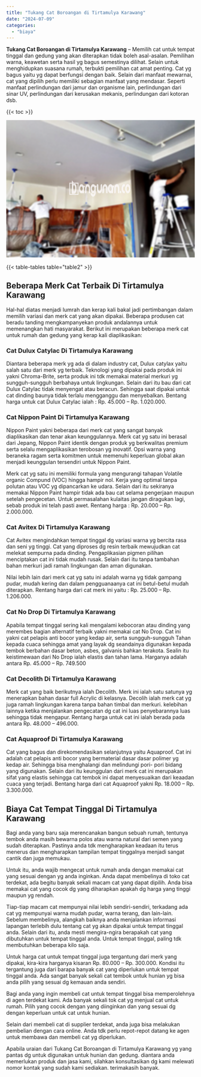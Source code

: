 ```yaml
---
title: "Tukang Cat Boroangan di Tirtamulya Karawang"
date: "2024-07-09"
categories: 
  - "biaya"
---
```


**Tukang Cat Boroangan di Tirtamulya Karawang** – Memilih cat untuk tempat tinggal dan gedung yang akan diterapkan tidak boleh asal-asalan. Pemilihan warna, keawetan serta hasil yg bagus semestinya dilihat. Selain untuk menghidupkan suasana rumah, terbukti pemilihan cat amat penting. Cat yg bagus yaitu yg dapat berfungsi dengan baik. Selain dari manfaat mewarnai, cat yang dipilih perlu memiliki sebagian manfaat yang mendasar. Seperti manfaat perlindungan dari jamur dan organisme lain, perlindungan dari sinar UV, perlindungan dari kerusakan mekanis, perlindungan dari kotoran dsb.

{{< toc >}}

![Tukang Cat Boroangan di Tirtamulya Karawang](/images/jasa-cat-murah27.png)

{{< table-tables table="table2" >}}

## Beberapa Merk Cat Terbaik Di Tirtamulya Karawang

Hal-hal diatas menjadi lumrah dan kerap kali bakal jadi pertimbangan dalam memilih variasi dan merk cat yang akan dipakai. Beberapa produsen cat beradu tanding mengkampanyekan produk andalannya untuk memenangkan hati masyarakat. Berikut ini merupakan beberapa merk cat untuk rumah dan gedung yang kerap kali diaplikasikan:

### Cat Dulux Catylac Di Tirtamulya Karawang

Diantara beberapa merk yg ada di dalam industry cat, Dulux catylax yaitu salah satu dari merk yg terbaik. Teknologi yang dipakai pada produk ini yakni Chroma-Brite, serta produk ini tdk memakai material merkuri yg sungguh-sungguh berbahaya untuk lingkungan. Selain dari itu bau dari cat Dulux Catylac tidak menyengat atau beracun. Sehingga saat dipakai untuk cat dinding baunya tidak terlalu mengganggu dan menyebalkan. Bentang harga untuk cat Dulux Catylac ialah : Rp. 45.000 – Rp. 1.020.000.

### Cat Nippon Paint Di Tirtamulya Karawang

Nippon Paint yakni beberapa dari merk cat yang sangat banyak diaplikasikan dan tenar akan keunggulannya. Merk cat yg satu ini berasal dari Jepang, Nippon Paint identik dengan produk yg berkwalitas premium serta selalu mengaplikasikan terobosan yg inovatif. Opsi warna yang beraneka ragam serta komitmen untuk memenuhi keperluan global akan menjadi keunggulan tersendiri untuk Nippon Paint.

Merk cat yg satu ini memiliki formula yang mengurangi tahapan Volatile organic Compund (VOC) hingga hampir nol. Kerja yang optimal tanpa polutan atau VOC yg dipancarkan ke udara. Selain dari itu sekiranya memakai Nippon Paint hampir tidak ada bau cat selama pengerjaan maupun setelah pengecetan. Untuk permasalahan kulaitas jangan diragukan lagi, sebab produk ini telah pasti awet. Rentang harga : Rp. 20.000 – Rp. 2.000.000.

### Cat Avitex Di Tirtamulya Karawang

Cat Avitex mengindahkan tempat tinggal dg variasi warna yg bercita rasa dan seni yg tinggi. Cat yang diproses dg resin terbaik mewujudkan cat melekat sempurna pada dinding. Pengaplikasian pigmen pilihan menciptakan cat ini tidak mudah rusak. Selain dari itu tanpa tambahan bahan merkuri jadi ramah lingkungan dan aman digunakan.

Nilai lebih lain dari merk cat yg satu ini adalah warna yg tidak gampang pudar, mudah kering dan dalam pengguanaanya cat ini betul-betul mudah diterapkan. Rentang harga dari cat merk ini yaitu : Rp. 25.000 – Rp. 1.206.000.

### Cat No Drop Di Tirtamulya Karawang

Apabila tempat tinggal sering kali mengalami kebocoran atau dinding yang merembes bagian alternatif terbaik yakni memakai cat No Drop. Cat ini yakni cat pelapis anti bocor yang kedap air, serta sungguh-sungguh Tahan kepada cuaca sehingga amat yang layak dg seandainya digunakan kepada tembok berbahan dasar beton, asbes, galvanis bahkan terakota. Sealin itu keistimewaan dari No Drop ialah elastis dan tahan lama. Harganya adalah antara Rp. 45.000 – Rp. 749.500

### Cat Decolith Di Tirtamulya Karawang

Merk cat yang baik berikutnya ialah Decolith. Merk ini ialah satu satunya yg menerapkan bahan dasar full Acrylic di kelasnya. Decolih ialah merk cat yg juga ramah lingkungan karena tanpa bahan timbal dan merkuri. kelebihan lainnya ketika menjalankan pengecatan dg cat ini luas penyebarannya luas sehingga tidak mengapur. Rentang harga untuk cat ini ialah berada pada antara Rp. 48.000 – 496.000.

### Cat Aquaproof Di Tirtamulya Karawang

Cat yang bagus dan direkomendasikan selanjutnya yaitu Aquaproof. Cat ini adalah cat pelapis anti bocor yang bermaterial dasar dasar polimer yg kedap air. Sehingga bisa menghalangi dan melindungi pori- pori bidang yang digunakan. Selain dari itu keunggulan dari merk cat ini merupakan sifat yang elastis sehingga cat tembok ini dapat menyesuaikan dari keaadan cuaca yang terjadi. Bentang harga dari cat Aquaproof yakni Rp. 18.000 – Rp. 3.300.000.

## Biaya Cat Tempat Tinggal Di Tirtamulya Karawang

Bagi anda yang baru saja merencanakan bangun sebuah rumah, tentunya tembok anda masih bewarna polos atau warna natural dari semen yang sudah diterapkan. Pastinya anda tdk mengharapkan keadaan itu terus menerus dan mengharapkan tampilan tempat tinggalnya menjadi sangat cantik dan juga memukau.

Untuk itu, anda wajib mengecat untuk rumah anda dengan memakai cat yang sesuai dengan yg anda inginkan. Anda dapat membelinya di toko cat terdekat, ada begitu banyak sekali macam cat yang dapat dipilih. Anda bisa memakai cat yang cocok dg yang diharapkan apakah dg harga yang tinggi maupun yg rendah.

Tiap-tiap macam cat mempunyai nilai lebih sendiri-sendiri, terkadang ada cat yg mempunyai warna mudah pudar, warna terang, dan lain-lain. Sebelum membelinya, alangkah baiknya anda menjalankan informasi lapangan terlebih dulu tentang cat yg akan dipakai untuk tempat tinggal anda. Selain dari itu, anda mesti mengira-ngira berapakah cat yang dibutuhkan untuk tempat tinggal anda. Untuk tempat tinggal, paling tdk membutuhkan beberapa kilo saja.

Untuk harga cat untuk tempat tinggal juga tergantung dari merk yang dipakai, kira-kira harganya kisaran Rp. 80.000 – Rp. 300.000. Kondisi itu tergantung juga dari barapa banyak cat yang diperlukan untuk tempat tinggal anda. Ada sangat banyak sekali cat tembok untuk hunian yg bisa anda pilih yang sesuai dg kemauan anda sendiri.

Bagi anda yang ingin membeli cat untuk tempat tinggal bisa memperolehnya di agen terdekat kami. Ada banyak sekali tok cat yg menjual cat untuk rumah. Pilih yang cocok dengan yang diinginkan dan yang sesuai dg dengan keperluan untuk cat untuk hunian.

Selain dari membeli cat di supplier terdekat, anda juga bisa melakukan pembelian dengan cara online. Anda tdk perlu repot-repot datang ke agen untuk membawa dan membeli cat yg diperlukan.

Apabila uraian dari Tukang Cat Boroangan di Tirtamulya Karawang yg yang pantas dg untuk digunakan untuk hunian dan gedung. diantara anda memerlukan produk dan jasa kami, silahkan konsultasikan dg kami melewati nomor kontak yang sudah kami sediakan. terimakasih banyak.
